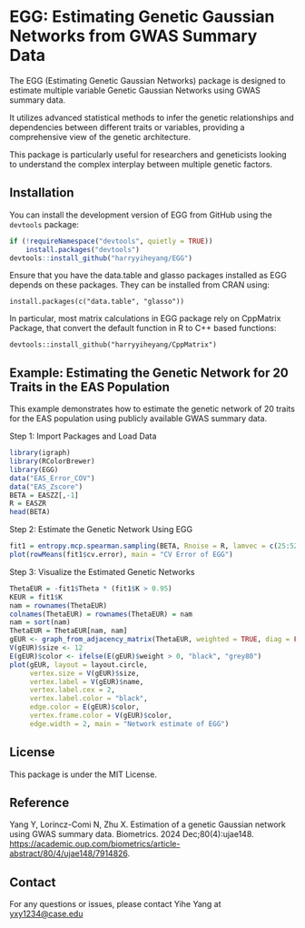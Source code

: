 # EGG: Estimating Genetic Gaussian Networks from GWAS Summary Data

The EGG (Estimating Genetic Gaussian Networks) package is designed to estimate multiple variable Genetic Gaussian Networks using GWAS summary data. 

It utilizes advanced statistical methods to infer the genetic relationships and dependencies between different traits or variables, providing a comprehensive view of the genetic architecture. 

This package is particularly useful for researchers and geneticists looking to understand the complex interplay between multiple genetic factors.

## Installation

You can install the development version of EGG from GitHub using the `devtools` package:

```R
if (!requireNamespace("devtools", quietly = TRUE))
    install.packages("devtools")
devtools::install_github("harryyiheyang/EGG")
```
Ensure that you have the data.table and glasso packages installed as EGG depends on these packages. They can be installed from CRAN using:
```
install.packages(c("data.table", "glasso"))
```
In particular, most matrix calculations in EGG package rely on CppMatrix Package, that convert the default function in R to C++ based functions:
```
devtools::install_github("harryyiheyang/CppMatrix")
```
## Example: Estimating the Genetic Network for 20 Traits in the EAS Population

This example demonstrates how to estimate the genetic network of 20 traits for the EAS population using publicly available GWAS summary data.

Step 1: Import Packages and Load Data
```R
library(igraph)
library(RColorBrewer)
library(EGG)
data("EAS_Error_COV")
data("EAS_Zscore")
BETA = EASZZ[,-1]
R = EASZR
head(BETA)
```
Step 2: Estimate the Genetic Network Using EGG
```R
fit1 = entropy.mcp.spearman.sampling(BETA, Rnoise = R, lamvec = c(25:52)/1125, max.eps = 0.005, max.iter = 25, rho = 0.05, mineig = 0.01, subfrac = 0.5, subthres = 0.5, subtime = 300, alpha = 0)
plot(rowMeans(fit1$cv.error), main = "CV Error of EGG")
```
Step 3: Visualize the Estimated Genetic Networks
```R
ThetaEUR = -fit1$Theta * (fit1$K > 0.95)
KEUR = fit1$K
nam = rownames(ThetaEUR)
colnames(ThetaEUR) = rownames(ThetaEUR) = nam
nam = sort(nam)
ThetaEUR = ThetaEUR[nam, nam]
gEUR <- graph_from_adjacency_matrix(ThetaEUR, weighted = TRUE, diag = FALSE, mode = "undirected")
V(gEUR)$size <- 12
E(gEUR)$color <- ifelse(E(gEUR)$weight > 0, "black", "grey80")
plot(gEUR, layout = layout.circle,
     vertex.size = V(gEUR)$size,
     vertex.label = V(gEUR)$name,
     vertex.label.cex = 2,
     vertex.label.color = "black",
     edge.color = E(gEUR)$color,
     vertex.frame.color = V(gEUR)$color,
     edge.width = 2, main = "Network estimate of EGG")
```
## License

This package is under the MIT License.

## Reference 

Yang Y, Lorincz-Comi N, Zhu X. Estimation of a genetic Gaussian network using GWAS summary data. Biometrics. 2024 Dec;80(4):ujae148. https://academic.oup.com/biometrics/article-abstract/80/4/ujae148/7914826.

## Contact

For any questions or issues, please contact Yihe Yang at yxy1234@case.edu
